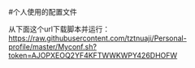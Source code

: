 #个人使用的配置文件

从下面这个url下载脚本并运行：
https://raw.githubusercontent.com/tztnuaji/Personal-profile/master/Myconf.sh?token=AJOPXEOQ2YF4KFTWWKWPY426DHOFW
